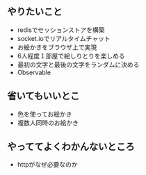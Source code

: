 ## やりたいこと
- redisでセッションストアを構築
- socket.ioでリアルタイムチャット
- お絵かきをブラウザ上で実現
- 6人程度１部屋で絵しりとりを楽しめる
- 最初の文字と最後の文字をランダムに決める
- Observable

## 省いてもいいとこ
- 色を使ってお絵かき
- 複数人同時のお絵かき

## やっててよくわかんないところ
- httpがなぜ必要なのか
